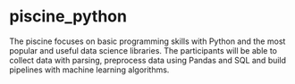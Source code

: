 # piscine_python
The piscine focuses on basic programming skills with Python and the most popular and useful data science libraries. The participants will be able to collect data with parsing, preprocess data using Pandas and SQL and build pipelines with machine learning algorithms. 
